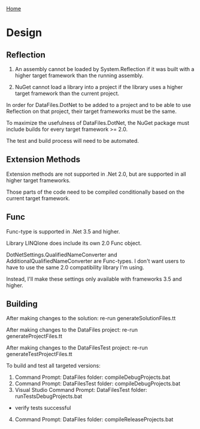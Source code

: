 [Home](README.md)

# Design

## Reflection

1) An assembly cannot be loaded by System.Reflection if it was built with a higher target framework than the running assembly.

2) NuGet cannot load a library into a project if the library uses a higher target framework than the current project.

In order for DataFiles.DotNet to be added to a project and to be able to use Reflection on that project, their target frameworks must be the same.

To maximize the usefulness of DataFiles.DotNet, the NuGet package must include builds for every target framework >= 2.0.

The test and build process will need to be automated.

## Extension Methods

Extension methods are not supported in .Net 2.0, but are supported in all higher target frameworks.

Those parts of the code need to be compiled conditionally based on the current target framework.

## Func

Func-type is supported in .Net 3.5 and higher.

Library LINQlone does include its own 2.0 Func object.

DotNetSettings.QualifiedNameConverter and AdditionalQualifiedNameConverter are Func-types. I don't want users to have to use the same 2.0 compatibility library I'm using.

Instead, I'll make these settings only available with frameworks 3.5 and higher.

## Building

After making changes to the solution: re-run generateSolutionFiles.tt

After making changes to the DataFiles project: re-run generateProjectFiles.tt

After making changes to the DataFilesTest project: re-run generateTestProjectFiles.tt

To build and test all targeted versions:  
1) Command Prompt: DataFiles folder: compileDebugProjects.bat  
2) Command Prompt: DataFilesTest folder: compileDebugProjects.bat  
3) Visual Studio Command Prompt: DataFilesTest folder: runTestsDebugProjects.bat  
- verify tests successful  
4) Command Prompt: DataFiles folder: compileReleaseProjects.bat  
